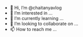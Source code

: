 - 👋 Hi, I’m @chaitanyavlog
- 👀 I’m interested in ...
- 🌱 I’m currently learning ...
- 💞️ I’m looking to collaborate on ...
- 📫 How to reach me ...

<!---
chaitanyavlog/chaitanyavlog is a ✨ special ✨ repository because its `README.md` (this file) appears on your GitHub profile.
You can click the Preview link to take a look at your changes.
--->
